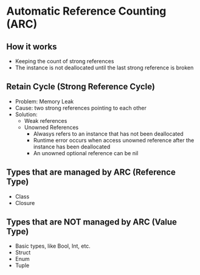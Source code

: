 # Automatic Reference Counting (ARC)



## How it works

- Keeping the count of strong references
- The instance is not deallocated until the last strong reference is broken

## Retain Cycle (Strong Reference Cycle)

- Problem: Memory Leak
- Cause: two strong references pointing to each other
- Solution:
  - Weak references
  - Unowned References
    - Alwasys refers to an instance that has not been deallocated
    - Runtime error occurs when access unowned reference after the instance has been deallocated
    - An unowned optional reference can be nil

## Types that are managed by ARC (Reference Type)

- Class 
- Closure

## Types that are NOT managed by ARC (Value Type)

- Basic types, like Bool, Int, etc.
- Struct
- Enum
- Tuple